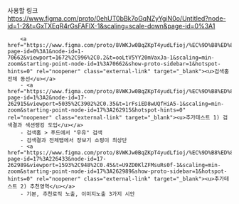 사용할 링크
https://www.figma.com/proto/0ehUT0bBk7oGqNZyYgiN0o/Untitled?node-id=1-2&t=GxTXEqR4rGsFAFlX-1&scaling=scale-down&page-id=0%3A1




		<a href="https://www.figma.com/proto/8VWKJw0BqZKpT4yudLfioj/%EC%9D%B8%ED%84%B0%EB%B7%B0%ED%85%8C%EC%8A%A4%ED%8A%B8?page-id=0%3A1&node-id=1-70662&viewport=1672%2C996%2C0.2&t=ooLtV5YY20mVaxJa-1&scaling=min-zoom&starting-point-node-id=1%3A70662&show-proto-sidebar=1&hotspot-hints=0" rel="noopener" class="external-link" target="_blank"><u>검색홈 전체 동선</u></a>
		- <a href="https://www.figma.com/proto/8VWKJw0BqZKpT4yudLfioj/%EC%9D%B8%ED%84%B0%EB%B7%B0%ED%85%8C%EC%8A%A4%ED%8A%B8?page-id=1%3A2&node-id=17-262915&viewport=5035%2C3902%2C0.35&t=1rFsiED8wUQfHiA5-1&scaling=min-zoom&starting-point-node-id=17%3A262915&hotspot-hints=0" rel="noopener" class="external-link" target="_blank"><u>추가테스트 1) 검색결과 섹션랭킹 도입</u></a>
		- 검색홈 > 푸드에서 "우유" 검색
		- 검색결과 전체탭에서 장보기 쇼핑이 최상단
		- <a href="https://www.figma.com/proto/8VWKJw0BqZKpT4yudLfioj/%EC%9D%B8%ED%84%B0%EB%B7%B0%ED%85%8C%EC%8A%A4%ED%8A%B8?page-id=17%3A226433&node-id=17-262989&viewport=1593%2C948%2C0.45&t=U9ZD0KlZFMsuRs0f-1&scaling=min-zoom&starting-point-node-id=17%3A262989&show-proto-sidebar=1&hotspot-hints=0" rel="noopener" class="external-link" target="_blank"><u>추가테스트 2) 추천영역</u></a>
		- 기본, 추천로직 노출, 이미지노출 3가지 시안